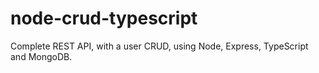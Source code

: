 # node-crud-typescript
Complete REST API, with a user CRUD, using Node, Express, TypeScript and MongoDB.

